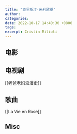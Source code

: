```yaml
---
title: "克里斯汀·米利欧缇"
author: 
categories: 
date: 2022-10-17 14:40:30 +0800
tags: 
excerpt: Cristin Milioti
---
```



## 电影

## 电视剧

[[老爸老妈浪漫史]]

## 歌曲

[[La Vie en Rose]]


## Misc


